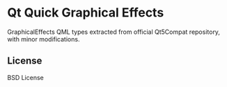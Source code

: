 # Qt Quick Graphical Effects

GraphicalEffects QML types extracted from official Qt5Compat repository, with minor modifications.

## License

BSD License
